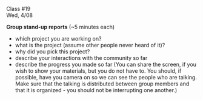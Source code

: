 <div class="lecture2">

<div class="column_date">
<p markdown="block">

Class #19 <br>
Wed, 4/08

</p>
</div>
<div class="column_materials">
<p markdown="block">

__Group stand-up reports__ (~5 minutes each)
- which project you are working on?
- what is the project (assume other people never heard of it)?
- why did you pick this project?
- describe your interactions with the community so far
- describe the progress you made so far
(You can share the screen, if you wish to show your materials, but you do not have to.
You should, if possible, have you camera on so we can see the people who are talking.
Make sure that the talking is distributed between group members and that it is organized - you should
not be interrupting one another.)

</p>
</div>

<div class="column_assign">
<p markdown="block">



</p>
</div>

</div>
